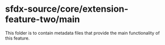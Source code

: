 # sfdx-source/core/extension-feature-two/main
This folder is to contain metadata files that provide the main functionality of this feature.